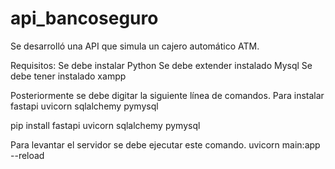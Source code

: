 # api_bancoseguro


Se desarrolló una API que simula un cajero automático ATM.


Requisitos:
Se debe instalar Python
Se debe extender instalado Mysql
Se debe tener instalado xampp 

Posteriormente se debe digitar la siguiente línea de comandos. Para instalar fastapi uvicorn sqlalchemy pymysql

pip install fastapi uvicorn sqlalchemy pymysql

Para levantar el servidor se debe ejecutar este comando.
uvicorn main:app --reload

